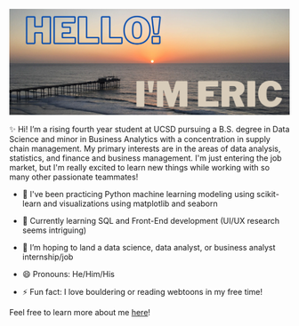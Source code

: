 ![intro img](https://github.com/ericu-u/ericu-u/blob/master/Hello!.png?raw=true)

✨ Hi! I’m a rising fourth year student at UCSD pursuing a B.S. degree in Data Science and minor in Business Analytics with a concentration in supply chain management. My primary interests are in the areas of data analysis, statistics, and finance and business management. I'm just entering the job market, but I'm really excited to learn new things while working with so many other passionate teammates!


- 🔭 I've been practicing Python machine learning modeling using scikit-learn and visualizations using matplotlib and seaborn
- 🌱 Currently learning SQL and Front-End development (UI/UX research seems intriguing)
- 👯 I’m hoping to land a data science, data analyst, or business analyst internship/job

- 😄 Pronouns: He/Him/His
- ⚡ Fun fact: I love bouldering or reading webtoons in my free time!

Feel free to learn more about me [here](http://theericadventure.weebly.com/ "My personal website")!
